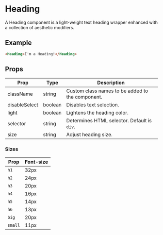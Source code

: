 # Heading

A Heading component is a light-weight text heading wrapper enhanced with a collection of aesthetic modifiers.

## Example

```html
<Heading>I'm a Heading!</Heading>
```


## Props

| Prop | Type | Description |
| --- | --- | --- |
| className | string | Custom class names to be added to the component. |
| disableSelect | boolean | Disables text selection. |
| light | boolean | Lightens the heading color. |
| selector | string | Determines HTML selector. Default is `div`. |
| size | string | Adjust heading size. |


### Sizes

| Prop | Font-size |
| --- | --- |
| `h1` | 32px |
| `h2` | 24px |
| `h3` | 20px |
| `h4` | 16px |
| `h5` | 14px |
| `h6` | 13px |
| `big` | 20px |
| `small` | 11px |
